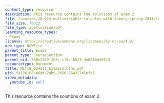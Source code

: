 ```yaml
---
content_type: resource
description: This resource contains the solutions of exam 2.
file: /courses/18-024-multivariable-calculus-with-theory-spring-2011/fa10e18646dd2ab9265656432745efa3_MIT18_024S11_Exam2solutns.pdf
file_size: 78013
file_type: application/pdf
learning_resource_types:
- Exams
license: https://creativecommons.org/licenses/by-nc-sa/4.0/
ocw_type: OCWFile
parent_title: Exams
parent_type: CourseSection
parent_uid: 848e2349-1b4c-cf6c-b521-de651bdd013d
resourcetype: Document
title: MIT18_024S11_Exam2solutns.pdf
uid: fa10e186-46dd-2ab9-2656-56432745efa3
video_metadata:
  youtube_id: null
---
```

This resource contains the solutions of exam 2.